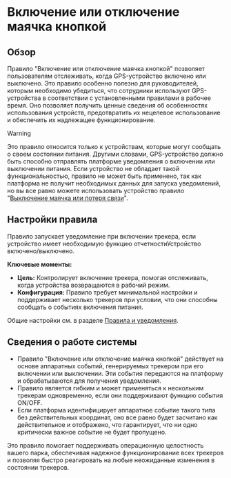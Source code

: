 # Включение или отключение маячка кнопкой

## Обзор

Правило "Включение или отключение маячка кнопкой" позволяет пользователям отслеживать, когда GPS-устройство включено или выключено. Это правило особенно полезно для руководителей, которым необходимо убедиться, что сотрудники используют GPS-устройства в соответствии с установленными правилами в рабочее время. Оно позволяет получить ценные сведения об особенностях использования устройств, предотвратить их нецелевое использование и обеспечить их надлежащее функционирование.

> [!WARNING]
> Это правило относится только к устройствам, которые могут сообщать о своем состоянии питания. Другими словами, GPS-устройство должно быть способно отправлять платформе уведомления о включении или выключении питания. Если устройство не обладает такой функциональностью, правило не может быть применено, так как платформа не получит необходимых данных для запуска уведомлений, но вы все равно можете использовать устройство правило "[Выключение маячка или потеря связи](../../page-5542e0a1-ce2d-41fc-b60c-0f3f33ccb7aa/page-1baabb6e-b798-480b-843e-a184923f266c/page-bc26e505-7acc-48d7-9647-91523b291a0c.md)".

## Настройки правила

Правило запускает уведомление при включении трекера, если устройство имеет необходимую функцию отчетностиУстройство включено/выключено.

**Ключевые моменты:**

- **Цель:** Контролирует включение трекера, помогая отслеживать, когда устройства возвращаются в рабочий режим.
- **Конфигурация:** Правило требует минимальной настройки и поддерживает несколько трекеров при условии, что они способны сообщать о событиях включения питания.

Общие настройки см. в разделе [Правила и уведомления](../../page-d1aa8271-0154-420d-a2a1-517ca42c0e34.md).

## Сведения о работе системы

- Правило "Включение или отключение маячка кнопкой" действует на основе аппаратных событий, генерируемых трекером при его включении или выключении. Эти события передаются на платформу и обрабатываются для получения уведомления.
- Правило является гибким и может применяться к нескольким трекерам одновременно, если они поддерживают функцию события ON/OFF.
- Если платформа идентифицирует аппаратное событие такого типа без действительных координат, оно все равно будет засчитано как действительное и отображено, что гарантирует, что ни одно критически важное событие не будет пропущено.

Это правило помогает поддерживать операционную целостность вашего парка, обеспечивая надежное функционирование всех трекеров и позволяя быстро реагировать на любые неожиданные изменения в состоянии трекеров.